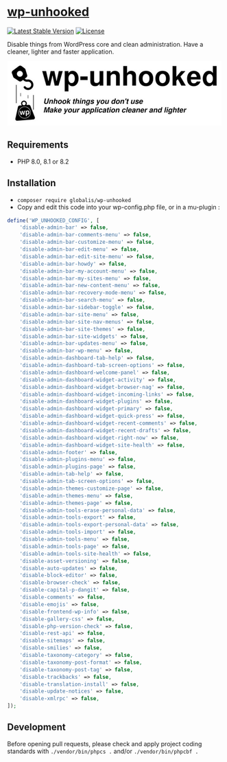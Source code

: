 # [wp-unhooked](https://github.com/globalis-ms/wp-unhooked)

[![Latest Stable Version](https://poser.pugx.org/globalis/wp-unhooked/v/stable)](https://packagist.org/packages/globalis/wp-unhooked)
[![License](https://poser.pugx.org/globalis/wp-unhooked/license)](https://github.com/globalis-ms/wp-unhooked/blob/master/LICENSE.md)

Disable things from WordPress core and clean administration. Have a cleaner, lighter and faster application.

[![wp-cubi](https://github.com/globalis-ms/wp-unhooked/raw/master/.resources/wp-unhooked-500x150.png)](https://github.com/globalis-ms/wp-unhooked/)

## Requirements

- PHP 8.0, 8.1 or 8.2

## Installation

- `composer require globalis/wp-unhooked`
- Copy and edit this code into your wp-config.php file, or in a mu-plugin :

```php
define('WP_UNHOOKED_CONFIG', [
    'disable-admin-bar' => false,
    'disable-admin-bar-comments-menu' => false,
    'disable-admin-bar-customize-menu' => false,
    'disable-admin-bar-edit-menu' => false,
    'disable-admin-bar-edit-site-menu' => false,
    'disable-admin-bar-howdy' => false,
    'disable-admin-bar-my-account-menu' => false,
    'disable-admin-bar-my-sites-menu' => false,
    'disable-admin-bar-new-content-menu' => false,
    'disable-admin-bar-recovery-mode-menu' => false,
    'disable-admin-bar-search-menu' => false,
    'disable-admin-bar-sidebar-toggle' => false,
    'disable-admin-bar-site-menu' => false,
    'disable-admin-bar-site-nav-menus' => false,
    'disable-admin-bar-site-themes' => false,
    'disable-admin-bar-site-widgets' => false,
    'disable-admin-bar-updates-menu' => false,
    'disable-admin-bar-wp-menu' => false,
    'disable-admin-dashboard-tab-help' => false,
    'disable-admin-dashboard-tab-screen-options' => false,
    'disable-admin-dashboard-welcome-panel' => false,
    'disable-admin-dashboard-widget-activity' => false,
    'disable-admin-dashboard-widget-browser-nag' => false,
    'disable-admin-dashboard-widget-incoming-links' => false,
    'disable-admin-dashboard-widget-plugins' => false,
    'disable-admin-dashboard-widget-primary' => false,
    'disable-admin-dashboard-widget-quick-press' => false,
    'disable-admin-dashboard-widget-recent-comments' => false,
    'disable-admin-dashboard-widget-recent-drafts' => false,
    'disable-admin-dashboard-widget-right-now' => false,
    'disable-admin-dashboard-widget-site-health' => false,
    'disable-admin-footer' => false,
    'disable-admin-plugins-menu' => false,
    'disable-admin-plugins-page' => false,
    'disable-admin-tab-help' => false,
    'disable-admin-tab-screen-options' => false,
    'disable-admin-themes-customize-page' => false,
    'disable-admin-themes-menu' => false,
    'disable-admin-themes-page' => false,
    'disable-admin-tools-erase-personal-data' => false,
    'disable-admin-tools-export' => false,
    'disable-admin-tools-export-personal-data' => false,
    'disable-admin-tools-import' => false,
    'disable-admin-tools-menu' => false,
    'disable-admin-tools-page' => false,
    'disable-admin-tools-site-health' => false,
    'disable-asset-versioning' => false,
    'disable-auto-updates' => false,
    'disable-block-editor' => false,
    'disable-browser-check' => false,
    'disable-capital-p-dangit' => false,
    'disable-comments' => false,
    'disable-emojis' => false,
    'disable-frontend-wp-info' => false,
    'disable-gallery-css' => false,
    'disable-php-version-check' => false,
    'disable-rest-api' => false,
    'disable-sitemaps' => false,
    'disable-smilies' => false,
    'disable-taxonomy-category' => false,
    'disable-taxonomy-post-format' => false,
    'disable-taxonomy-post-tag' => false,
    'disable-trackbacks' => false,
    'disable-translation-install' => false,
    'disable-update-notices' => false,
    'disable-xmlrpc' => false,
]);
```

## Development

Before opening pull requests, please check and apply project coding standards with `./vendor/bin/phpcs .` and/or `./vendor/bin/phpcbf .`
